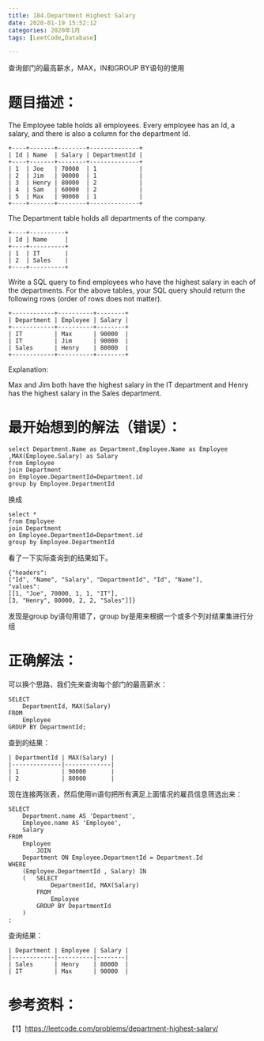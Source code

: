 ```yaml
---
title: 184.Department Highest Salary
date: 2020-01-19 15:52:12
categories: 2020年1月
tags: [LeetCode,Database]

---
```


查询部门的最高薪水，MAX，IN和GROUP BY语句的使用

<!-- more -->

# 题目描述：

The Employee table holds all employees. Every employee has an Id, a salary, and there is also a column for the department Id.

    +----+-------+--------+--------------+
    | Id | Name  | Salary | DepartmentId |
    +----+-------+--------+--------------+
    | 1  | Joe   | 70000  | 1            |
    | 2  | Jim   | 90000  | 1            |
    | 3  | Henry | 80000  | 2            |
    | 4  | Sam   | 60000  | 2            |
    | 5  | Max   | 90000  | 1            |
    +----+-------+--------+--------------+
The Department table holds all departments of the company.

    +----+----------+
    | Id | Name     |
    +----+----------+
    | 1  | IT       |
    | 2  | Sales    |
    +----+----------+
Write a SQL query to find employees who have the highest salary in each of the departments. For the above tables, your SQL query should return the following rows (order of rows does not matter).

    +------------+----------+--------+
    | Department | Employee | Salary |
    +------------+----------+--------+
    | IT         | Max      | 90000  |
    | IT         | Jim      | 90000  |
    | Sales      | Henry    | 80000  |
    +------------+----------+--------+
Explanation:

Max and Jim both have the highest salary in the IT department and Henry has the highest salary in the Sales department.

# 最开始想到的解法（错误）：

    select Department.Name as Department,Employee.Name as Employee ,MAX(Employee.Salary) as Salary
    from Employee
    join Department
    on Employee.DepartmentId=Department.id
    group by Employee.DepartmentId
换成

    select *
    from Employee
    join Department
    on Employee.DepartmentId=Department.id
    group by Employee.DepartmentId
看了一下实际查询到的结果如下。

    {"headers":
    ["Id", "Name", "Salary", "DepartmentId", "Id", "Name"],
    "values":
    [[1, "Joe", 70000, 1, 1, "IT"],
    [3, "Henry", 80000, 2, 2, "Sales"]]}

发现是group by语句用错了，group by是用来根据一个或多个列对结果集进行分组

# 正确解法：
可以换个思路，我们先来查询每个部门的最高薪水：

    SELECT
        DepartmentId, MAX(Salary)
    FROM
        Employee
    GROUP BY DepartmentId;
查到的结果：

    | DepartmentId | MAX(Salary) |
    |--------------|-------------|
    | 1            | 90000       |
    | 2            | 80000       |

现在连接两张表，然后使用in语句把所有满足上面情况的雇员信息筛选出来：

    SELECT
        Department.name AS 'Department',
        Employee.name AS 'Employee',
        Salary
    FROM
        Employee
            JOIN
        Department ON Employee.DepartmentId = Department.Id
    WHERE
        (Employee.DepartmentId , Salary) IN
        (   SELECT
                DepartmentId, MAX(Salary)
            FROM
                Employee
            GROUP BY DepartmentId
    	)
    ;

查询结果：

    | Department | Employee | Salary |
    |------------|----------|--------|
    | Sales      | Henry    | 80000  |
    | IT         | Max      | 90000  |   

# 参考资料：
【1】https://leetcode.com/problems/department-highest-salary/
